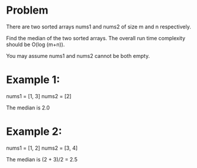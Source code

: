 # Problem
There are two sorted arrays nums1 and nums2 of size m and n respectively.

Find the median of the two sorted arrays. The overall run time complexity should be O(log (m+n)).

You may assume nums1 and nums2 cannot be both empty.

# Example 1:

nums1 = [1, 3]
nums2 = [2]

The median is 2.0

# Example 2:

nums1 = [1, 2]
nums2 = [3, 4]

The median is (2 + 3)/2 = 2.5

